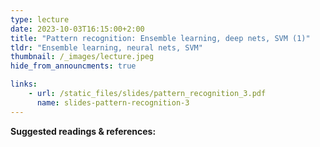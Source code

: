 ```yaml
---
type: lecture
date: 2023-10-03T16:15:00+2:00
title: "Pattern recognition: Ensemble learning, deep nets, SVM (1)"
tldr: "Ensemble learning, neural nets, SVM"
thumbnail: /_images/lecture.jpeg
hide_from_announcments: true

links: 
    - url: /static_files/slides/pattern_recognition_3.pdf
      name: slides-pattern-recognition-3
---
```


**Suggested readings & references:**
